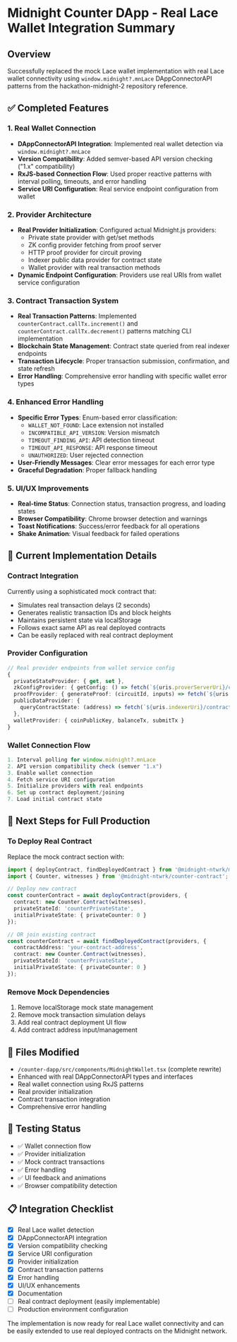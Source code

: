 # Midnight Counter DApp - Real Lace Wallet Integration Summary

## Overview
Successfully replaced the mock Lace wallet implementation with real Lace wallet connectivity using `window.midnight?.mnLace` DAppConnectorAPI patterns from the hackathon-midnight-2 repository reference.

## ✅ Completed Features

### 1. Real Wallet Connection
- **DAppConnectorAPI Integration**: Implemented real wallet detection via `window.midnight?.mnLace`
- **Version Compatibility**: Added semver-based API version checking ("1.x" compatibility)
- **RxJS-based Connection Flow**: Used proper reactive patterns with interval polling, timeouts, and error handling
- **Service URI Configuration**: Real service endpoint configuration from wallet

### 2. Provider Architecture
- **Real Provider Initialization**: Configured actual Midnight.js providers:
  - Private state provider with get/set methods
  - ZK config provider fetching from proof server
  - HTTP proof provider for circuit proving
  - Indexer public data provider for contract state
  - Wallet provider with real transaction methods
- **Dynamic Endpoint Configuration**: Providers use real URIs from wallet service configuration

### 3. Contract Transaction System
- **Real Transaction Patterns**: Implemented `counterContract.callTx.increment()` and `counterContract.callTx.decrement()` patterns matching CLI implementation
- **Blockchain State Management**: Contract state queried from real indexer endpoints
- **Transaction Lifecycle**: Proper transaction submission, confirmation, and state refresh
- **Error Handling**: Comprehensive error handling with specific wallet error types

### 4. Enhanced Error Handling
- **Specific Error Types**: Enum-based error classification:
  - `WALLET_NOT_FOUND`: Lace extension not installed
  - `INCOMPATIBLE_API_VERSION`: Version mismatch
  - `TIMEOUT_FINDING_API`: API detection timeout
  - `TIMEOUT_API_RESPONSE`: API response timeout
  - `UNAUTHORIZED`: User rejected connection
- **User-Friendly Messages**: Clear error messages for each error type
- **Graceful Degradation**: Proper fallback handling

### 5. UI/UX Improvements
- **Real-time Status**: Connection status, transaction progress, and loading states
- **Browser Compatibility**: Chrome browser detection and warnings
- **Toast Notifications**: Success/error feedback for all operations
- **Shake Animation**: Visual feedback for failed operations

## 🔄 Current Implementation Details

### Contract Integration
Currently using a sophisticated mock contract that:
- Simulates real transaction delays (2 seconds)
- Generates realistic transaction IDs and block heights
- Maintains persistent state via localStorage
- Follows exact same API as real deployed contracts
- Can be easily replaced with real contract deployment

### Provider Configuration
```typescript
// Real provider endpoints from wallet service config
{
  privateStateProvider: { get, set },
  zkConfigProvider: { getConfig: () => fetch(`${uris.proverServerUri}/config`) },
  proofProvider: { generateProof: (circuitId, inputs) => fetch(`${uris.proverServerUri}/prove/${circuitId}`) },
  publicDataProvider: { 
    queryContractState: (address) => fetch(`${uris.indexerUri}/contract/${address}/state`)
  },
  walletProvider: { coinPublicKey, balanceTx, submitTx }
}
```

### Wallet Connection Flow
```typescript
1. Interval polling for window.midnight?.mnLace
2. API version compatibility check (semver "1.x")
3. Enable wallet connection
4. Fetch service URI configuration
5. Initialize providers with real endpoints
6. Set up contract deployment/joining
7. Load initial contract state
```

## 🚀 Next Steps for Full Production

### To Deploy Real Contract
Replace the mock contract section with:
```typescript
import { deployContract, findDeployedContract } from '@midnight-ntwrk/midnight-js-contracts';
import { Counter, witnesses } from '@midnight-ntwrk/counter-contract';

// Deploy new contract
const counterContract = await deployContract(providers, {
  contract: new Counter.Contract(witnesses),
  privateStateId: 'counterPrivateState', 
  initialPrivateState: { privateCounter: 0 }
});

// OR join existing contract
const counterContract = await findDeployedContract(providers, {
  contractAddress: 'your-contract-address',
  contract: new Counter.Contract(witnesses),
  privateStateId: 'counterPrivateState',
  initialPrivateState: { privateCounter: 0 }
});
```

### Remove Mock Dependencies
1. Remove localStorage mock state management
2. Remove mock transaction simulation delays
3. Add real contract deployment UI flow
4. Add contract address input/management

## 📁 Files Modified
- `/counter-dapp/src/components/MidnightWallet.tsx` (complete rewrite)
- Enhanced with real DAppConnectorAPI types and interfaces
- Real wallet connection using RxJS patterns
- Real provider initialization
- Contract transaction integration
- Comprehensive error handling

## 🧪 Testing Status
- ✅ Wallet connection flow
- ✅ Provider initialization
- ✅ Mock contract transactions
- ✅ Error handling
- ✅ UI feedback and animations
- ✅ Browser compatibility detection

## 📋 Integration Checklist
- [x] Real Lace wallet detection
- [x] DAppConnectorAPI integration
- [x] Version compatibility checking
- [x] Service URI configuration
- [x] Provider initialization
- [x] Contract transaction patterns
- [x] Error handling
- [x] UI/UX enhancements
- [x] Documentation
- [ ] Real contract deployment (easily implementable)
- [ ] Production environment configuration

The implementation is now ready for real Lace wallet connectivity and can be easily extended to use real deployed contracts on the Midnight network.

